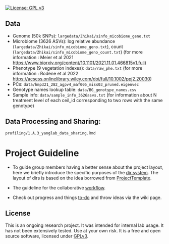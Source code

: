 [![License: GPL v3](https://img.shields.io/badge/License-GPL%20v3-blue.svg)](http://www.gnu.org/licenses/gpl-3.0)


## Data

- Genome (50k SNPs): `largedata/Zhikai/sinfo_micobiome_geno.txt`
- Microbiome (3626 ASVs): log relative abundance (`largedata/Zhikai/sinfo_micobiome_geno.txt`), count (`largedata/Zhikai/sinfo_micobiome_geno_count.txt`) (for more information : Meier et al 2021 https://www.biorxiv.org/content/10.1101/2021.11.01.466815v1.full)
- Phenotype (9 vegetation indexes): `data/raw_phe.txt`  (for more information : Rodene et al 2022 https://acsess.onlinelibrary.wiley.com/doi/full/10.1002/ppj2.20030)
- PCs: `data/hmp321_282_agpv4_maf005_miss03_pruned.eigenvec`
- Genotype names lookup table: `data/BG_genotype_names.csv`
- Sample info: `data/sample_info_3626asvs.txt` (for information about N treatment level of each ceil_id corresponding to two rows with the same genotype)

## Data Processing and Sharing:

`profiling/1.A.3_yanglab_data_sharing.Rmd`


# Project Guideline

- To guide group members having a better sense about the project layout, here we briefly introduce the specific purposes of the [dir system](https://jyanglab.github.io/2017-01-07-project/). The layout of dirs is based on the idea borrowed from [ProjectTemplate](http://projecttemplate.net/architecture.html).

- The guideline for the collaborative [workflow](https://jyanglab.github.io/2017-01-10-project-using-github/).

- Check out progress and things [to-do](TODO.md) and throw ideas via the wiki page.


## License
This is an ongoing research project. It was intended for internal lab usage. It has not been extensively tested. Use at your own risk.
It is a free and open source software, licensed under [GPLv3](LICENSE).
